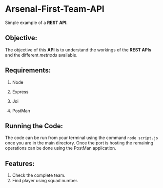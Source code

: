 # Arsenal-First-Team-API
Simple example of a **REST API**.  

## Objective:

The objective of this **API** is to understand the workings of the **REST APIs** and the different _methods_ available. 

## Requirements:

1) Node

2) Express

3) Joi

4) PostMan

## Running the Code:

The code can be run from your terminal using the command `node script.js` once you are in the main directory.
Once the port is hosting the remaining operations can be done using the PostMan application.

## Features:

1) Check the complete team.
2) Find player using squad number.
